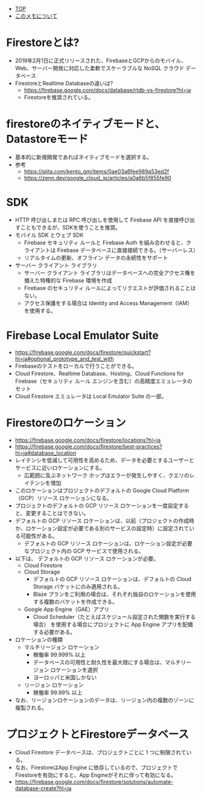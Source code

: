 - [TOP](./README.md)
- [このメモについて](../README.md)


# Firestoreとは?
* 2019年2月1日に正式リリースされた、FirebaseとGCPからのモバイル、Web、サーバー開発に対応した柔軟でスケーラブルな NoSQL クラウド データベース
* FirestoreとRealtime Databaseの違いは?
    * https://firebase.google.com/docs/database/rtdb-vs-firestore?hl=ja
    * Firestoreを推奨されている。


# firestoreのネイティブモードと、Datastoreモード
* 基本的に新規開発であればネイティブモードを選択する。
* 参考
    * https://qiita.com/kento_gm/items/0ae03a6fee989a53ed2f
    * https://zenn.dev/google_cloud_jp/articles/a0a6b5f855fe90


# SDK
* HTTP 呼び出しまたは RPC 呼び出しを使用して Firebase API を直接呼び出すこともできるが、SDKを使うことを推奨。
* モバイル SDK とウェブ SDK
    * Firebase セキュリティ ルールと Firebase Auth を組み合わせると、クライアントは Firebase データベースに直接接続できる。（サーバーレス）
    * リアルタイムの更新、オフライン データの永続性をサポート
* サーバー クライアント ライブラリ
    * サーバー クライアント ライブラリはデータベースへの完全アクセス権を備えた特権的な Firebase 環境を作成
    * Firebase のセキュリティ ルールによってリクエストが評価されることはない。
    * アクセス保護をする場合は Identity and Access Management（IAM）を使用する。


# Firebase Local Emulator Suite 
* https://firebase.google.com/docs/firestore/quickstart?hl=ja#optional_prototype_and_test_with
* Firebaseのテストをローカルで行うことができる。
* Cloud Firestore、Realtime Database、Hosting、Cloud Functions for Firebase（セキュリティ ルール エンジンを含む）の高精度エミュレータのセット
* Cloud Firestore エミュレータは Local Emulator Suite の一部。

# Firestoreのロケーション
* https://firebase.google.com/docs/firestore/locations?hl=ja
* https://firebase.google.com/docs/firestore/best-practices?hl=ja#database_location
* レイテンシを低減して可用性を高めるため、データを必要とするユーザーとサービスに近いロケーションにする。
    * 広範囲に及ぶネットワーク ホップはエラーが発生しやすく、クエリのレイテンシを増加
* このロケーションはプロジェクトのデフォルトの Google Cloud Platform（GCP）リソース ロケーションになる。
* プロジェクトのデフォルトの GCP リソース ロケーションを一度設定すると、変更することはできない。
* デフォルトの GCP リソース ロケーションは、以前（プロジェクトの作成時か、ロケーション設定が必要である別のサービスの設定時）に設定されている可能性がある。
    * デフォルトの GCP リソース ロケーションは、ロケーション設定が必要なプロジェクト内の GCP サービスで使用される。
* 以下は、 デフォルトの GCP リソース ロケーションが必要。
    * Cloud Firestore
    * Cloud Storage
        * デフォルトの GCP リソース ロケーションは、デフォルトの Cloud Storage バケットにのみ適用される。
        * Blaze プランをご利用の場合は、それぞれ独自のロケーションを使用する複数のバケットを作成できる。
    * Google App Engine（GAE）アプリ
        * Cloud Scheduler（たとえばスケジュール設定された関数を実行する場合） を使用する場合にプロジェクトに App Engine アプリを配備する必要がある。
* ロケーションの種類
    * マルチリージョン ロケーション
        * 稼働率 99.999% 以上
        * データベースの可用性と耐久性を最大限にする場合は、マルチリージョン ロケーションを選択
        * ヨーロッパと米国しかない
    * リージョン ロケーション
        * 稼働率 99.99% 以上
* なお、リージョンロケーションのデータは、リージョン内の複数のゾーンに複製される。


# プロジェクトとFirestoreデータベース
* Cloud Firestore データベースは、プロジェクトごとに 1 つに制限されている。
* なお、FirestoreはApp Engine に依存しているので、プロジェクトでFirestoreを有効にすると、App Engineがそれに伴って有効になる。
* https://firebase.google.com/docs/firestore/solutions/automate-database-create?hl=ja

